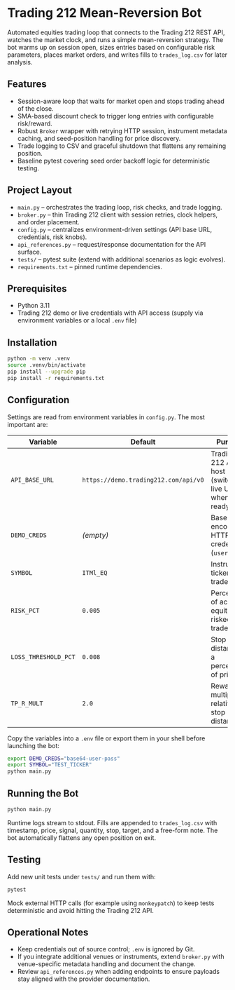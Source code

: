 # Trading 212 Mean-Reversion Bot

Automated equities trading loop that connects to the Trading 212 REST API, watches the market clock, and runs a simple mean-reversion strategy. The bot warms up on session open, sizes entries based on configurable risk parameters, places market orders, and writes fills to `trades_log.csv` for later analysis.

## Features
- Session-aware loop that waits for market open and stops trading ahead of the close.
- SMA-based discount check to trigger long entries with configurable risk/reward.
- Robust `Broker` wrapper with retrying HTTP session, instrument metadata caching, and seed-position handling for price discovery.
- Trade logging to CSV and graceful shutdown that flattens any remaining position.
- Baseline pytest covering seed order backoff logic for deterministic testing.

## Project Layout
- `main.py` – orchestrates the trading loop, risk checks, and trade logging.
- `broker.py` – thin Trading 212 client with session retries, clock helpers, and order placement.
- `config.py` – centralizes environment-driven settings (API base URL, credentials, risk knobs).
- `api_references.py` – request/response documentation for the API surface.
- `tests/` – pytest suite (extend with additional scenarios as logic evolves).
- `requirements.txt` – pinned runtime dependencies.

## Prerequisites
- Python 3.11
- Trading 212 demo or live credentials with API access (supply via environment variables or a local `.env` file)

## Installation
```bash
python -m venv .venv
source .venv/bin/activate
pip install --upgrade pip
pip install -r requirements.txt
```

## Configuration
Settings are read from environment variables in `config.py`. The most important are:

| Variable | Default | Purpose |
| --- | --- | --- |
| `API_BASE_URL` | `https://demo.trading212.com/api/v0` | Trading 212 API host (switch to live URL when ready). |
| `DEMO_CREDS` | *(empty)* | Base64-encoded HTTP Basic credentials (`user:pass`). |
| `SYMBOL` | `ITMl_EQ` | Instrument ticker to trade. |
| `RISK_PCT` | `0.005` | Percentage of account equity risked per trade. |
| `LOSS_THRESHOLD_PCT` | `0.008` | Stop distance as a percentage of price. |
| `TP_R_MULT` | `2.0` | Reward multiplier relative to stop distance. |

Copy the variables into a `.env` file or export them in your shell before launching the bot:

```bash
export DEMO_CREDS="base64-user-pass"
export SYMBOL="TEST_TICKER"
python main.py
```

## Running the Bot
```bash
python main.py
```

Runtime logs stream to stdout. Fills are appended to `trades_log.csv` with timestamp, price, signal, quantity, stop, target, and a free-form note. The bot automatically flattens any open position on exit.

## Testing
Add new unit tests under `tests/` and run them with:

```bash
pytest
```

Mock external HTTP calls (for example using `monkeypatch`) to keep tests deterministic and avoid hitting the Trading 212 API.

## Operational Notes
- Keep credentials out of source control; `.env` is ignored by Git.
- If you integrate additional venues or instruments, extend `broker.py` with venue-specific metadata handling and document the change.
- Review `api_references.py` when adding endpoints to ensure payloads stay aligned with the provider documentation.
